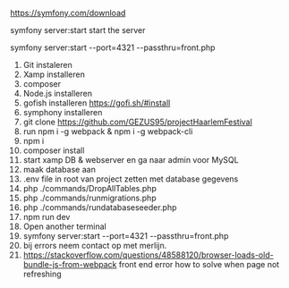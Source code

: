 https://symfony.com/download

symfony server:start start the server


symfony server:start --port=4321 --passthru=front.php



1. Git instaleren
2. Xamp installeren
3. composer
4. Node.js installeren
5. gofish installeren      https://gofi.sh/#install
6. symphony installeren
7. git clone https://github.com/GEZUS95/projectHaarlemFestival
8. run npm i -g webpack & npm i -g webpack-cli
9. npm i
10. composer install
11. start xamp DB & webserver en ga naar admin voor MySQL
12. maak database aan
13. .env file in root van project zetten met database gegevens
14. php ./commands/DropAllTables.php
15. php ./commands/runmigrations.php
16. php ./commands/rundatabaseseeder.php
17. npm run dev
18. Open another terminal
19. symfony server:start --port=4321 --passthru=front.php
20. bij errors neem contact op met merlijn.
21. https://stackoverflow.com/questions/48588120/browser-loads-old-bundle-js-from-webpack front end error how to solve when page not refreshing
